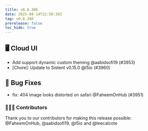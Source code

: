```yaml
---
title: v0.8.386
date: 2025-08-14T22:50:39Z
tag: v0.8.386
prerelease: false
toc_hide: true
---
```


## 🖥 Cloud UI

- Add support dynamic custom theming @aabidsofi19 (#3953)
- [Chore]: Update to Sistent v0.15.0 @l5io (#3960)

## 🐛 Bug Fixes

- fix: 404 image looks distorted on safari @FaheemOnHub (#3951)

### 👨🏽‍💻 Contributors

Thank you to our contributors for making this release possible:
@FaheemOnHub, @aabidsofi19, @l5io and @leecalcote

